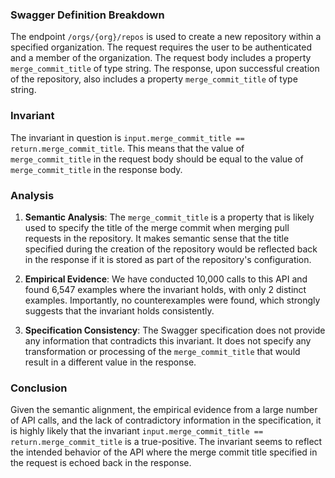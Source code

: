 ### Swagger Definition Breakdown

The endpoint `/orgs/{org}/repos` is used to create a new repository within a specified organization. The request requires the user to be authenticated and a member of the organization. The request body includes a property `merge_commit_title` of type string. The response, upon successful creation of the repository, also includes a property `merge_commit_title` of type string.

### Invariant

The invariant in question is `input.merge_commit_title == return.merge_commit_title`. This means that the value of `merge_commit_title` in the request body should be equal to the value of `merge_commit_title` in the response body.

### Analysis

1. **Semantic Analysis**: The `merge_commit_title` is a property that is likely used to specify the title of the merge commit when merging pull requests in the repository. It makes semantic sense that the title specified during the creation of the repository would be reflected back in the response if it is stored as part of the repository's configuration.

2. **Empirical Evidence**: We have conducted 10,000 calls to this API and found 6,547 examples where the invariant holds, with only 2 distinct examples. Importantly, no counterexamples were found, which strongly suggests that the invariant holds consistently.

3. **Specification Consistency**: The Swagger specification does not provide any information that contradicts this invariant. It does not specify any transformation or processing of the `merge_commit_title` that would result in a different value in the response.

### Conclusion

Given the semantic alignment, the empirical evidence from a large number of API calls, and the lack of contradictory information in the specification, it is highly likely that the invariant `input.merge_commit_title == return.merge_commit_title` is a true-positive. The invariant seems to reflect the intended behavior of the API where the merge commit title specified in the request is echoed back in the response.
